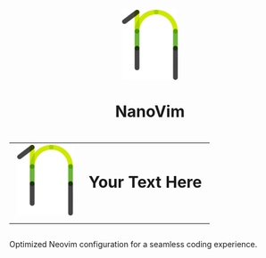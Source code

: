 <p align="center">
    <img width="100" align="top" src="/images/nanovim_logo.svg" />
</p>
<h1 align="center">
  NanoVim
</h1>

<h1 align="center">
<table>
  <tr>
    <td><img src="/images/nanovim_logo.svg" alt="Your Image Description" width="100"/></td>
    <td style="text-align: left; vertical-align: middle;">Your Text Here</td>
  </tr>
</table>
</h1>

Optimized Neovim configuration for a seamless coding experience. 
